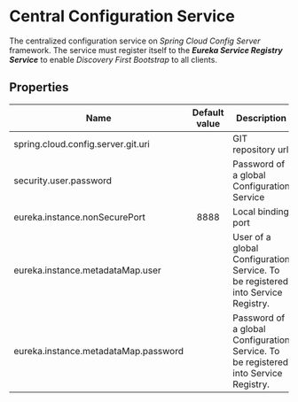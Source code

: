 # Central Configuration Service

The centralized configuration service on *Spring Cloud Config Server* framework.
The service must register itself to the **_Eureka Service Registry Service_** to enable *Discovery First Bootstrap* to all clients.   

## Properties 

| Name | Default value | Description | 
| --- | :---: | --- |
| spring.cloud.config.server.git.uri | | GIT repository url |
| security.user.password | | Password of a global Configuration Service | 
| eureka.instance.nonSecurePort | 8888 |  Local binding port |
| eureka.instance.metadataMap.user | | User of a global Configuration Service. To be registered into Service Registry. | 
| eureka.instance.metadataMap.password | | Password of a global Configuration Service. To be registered into Service Registry. | 